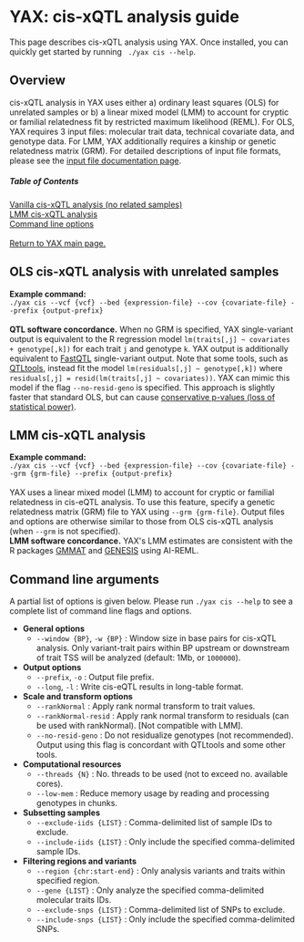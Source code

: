 
# YAX: cis-xQTL analysis guide
This page describes cis-xQTL analysis using YAX. Once installed, you can quickly get started by running  ` ./yax cis --help`. <br />

## Overview
cis-xQTL analysis in YAX uses either a) ordinary least squares (OLS) for unrelated samples or b) a linear mixed model (LMM) to account for cryptic or familial relatedness fit by restricted maximum likelihood (REML).  For OLS, YAX requires 3 input files: molecular trait data, technical covariate data, and genotype data. For LMM, YAX additionally requires a kinship or genetic relatedness matrix (GRM). For detailed descriptions of input file formats, please see the [input file documentation page](https://github.com/corbinq/yax/blob/master/doc/input_files.md). <br />

##### Table of Contents  
[Vanilla cis-xQTL analysis (no related samples)](#ols-cis-xqtl-analysis-with-unrelated-samples)  
[LMM cis-xQTL analysis](#lmm-cis-xqtl-analysis)  
[Command line options](#command-line-arguments)  
<br />
[Return to YAX main page.](https://github.com/corbinq/yax)

## OLS cis-xQTL analysis with unrelated samples
**Example command:** <br />
 `./yax cis --vcf {vcf} --bed {expression-file} --cov {covariate-file} --prefix {output-prefix}` <br />
 <br />
**QTL software concordance.** When no GRM is specified, YAX single-variant output is equivalent to the R regression model `lm(traits[,j] ~ covariates + genotype[,k])` for each trait `j` and genotype `k`. YAX output is additionally equivalent to [FastQTL](http://fastqtl.sourceforge.net/) single-variant output.  Note that some tools, such as [QTLtools](https://qtltools.github.io/qtltools/), instead fit the model `lm(residuals[,j] ~ genotype[,k])` where `residuals[,j] = resid(lm(traits[,j] ~ covariates))`. YAX can mimic this model if the flag `--no-resid-geno` is specified.  This approach is slightly faster that standard OLS, but can cause [conservative p-values (loss of statistical power)](https://onlinelibrary.wiley.com/doi/abs/10.1002/gepi.22325). 
## LMM cis-xQTL analysis 
**Example command:** <br />
 `./yax cis --vcf {vcf} --bed {expression-file} --cov {covariate-file} --grm {grm-file} --prefix {output-prefix}` <br />
<br />
YAX uses a linear mixed model (LMM) to account for cryptic or familial relatedness in cis-eQTL analysis. To use this feature, specify a genetic relatedness matrix (GRM) file to YAX using  `--grm {grm-file}`.  Output files and options are otherwise similar to those from OLS cis-xQTL analysis (when `--grm` is not specified). <br />
 **LMM software concordance.** YAX's LMM estimates are consistent with the R packages [GMMAT](https://github.com/hanchenphd/GMMAT) and [GENESIS](http://www.bioconductor.org/packages/release/bioc/html/GENESIS.html) using AI-REML. 

## Command line arguments
A partial list of options is given below.  Please run `./yax cis --help` to see a complete list of command line flags and options. 
 - **General options**
	  - `--window {BP}`, `-w {BP}` : Window size in base pairs for cis-xQTL analysis.  Only variant-trait pairs within BP upstream or downstream of trait TSS will be analyzed (default: 1Mb, or `1000000`). 
 - **Output options**
	  - `--prefix`, `-o` :  Output file prefix.
	 - `--long`, `-l` :  Write cis-eQTL results in long-table format.
 -  **Scale and transform options**
	 - `--rankNormal` :  Apply rank normal transform to trait values.
	 - `--rankNormal-resid` :  Apply rank normal transform to residuals (can be used with rankNormal). [Not compatible with LMM].
	 - `--no-resid-geno` :  Do not residualize genotypes (not recommended). Output using this flag is concordant with QTLtools and some other tools. 
 - **Computational resources** 
	 - `--threads {N}` : No. threads to be used (not to exceed no. available cores).
	 - `--low-mem` : Reduce memory usage by reading and processing genotypes in chunks.  
 -  **Subsetting samples**
	 - `--exclude-iids {LIST}` : Comma-delimited list of sample IDs to exclude. 
	 - `--include-iids {LIST}` : Only include the specified comma-delimited sample IDs. 
 -  **Filtering regions and variants**
	 - `--region {chr:start-end}` : Only analysis variants and traits within specified region. 
	 - `--gene {LIST}` : Only analyze the specified comma-delimited molecular traits IDs. 
	 - `--exclude-snps {LIST}` : Comma-delimited list of SNPs to exclude. 
	 - `--include-snps {LIST}` : Only include the specified comma-delimited SNPs. 
